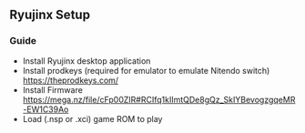 ## Ryujinx Setup

### Guide

- Install Ryujinx desktop application
- Install prodkeys (required for emulator to emulate Nitendo switch) https://theprodkeys.com/
- Install Firmware https://mega.nz/file/cFp00ZIR#RCIfq1kIImtQDe8gQz_SkIYBevogzgqeMR-EW1C39Ao
- Load (.nsp or .xci) game ROM to play
